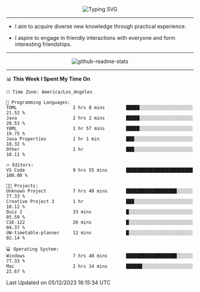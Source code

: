 <p align="center">
  <img src="https://readme-typing-svg.demolab.com?font=Fira+Code&weight=500&size=32&duration=2500&pause=1600&center=true&vCenter=true&random=false&width=1024&height=64&lines=Hi+there+%F0%9F%91%8B;I'm+delighted+you+could+make+it+here+%F0%9F%8E%89;I'm+Harry%2C+a+college+student+still+finding+my+way" alt="Typing SVG" />
</p>


---


- I aim to acquire diverse new knowledge through practical experience.

- I aspire to engage in friendly interactions with everyone and form interesting friendships.


---


<p align="center">
  <img src="https://github-readme-stats.vercel.app/api?username=Harry-Jing&show_icons=true" alt="github-readme-stats"/>
</p>


---

<!--START_SECTION:waka-->
📊 **This Week I Spent My Time On** 

```text
🕑︎ Time Zone: America/Los_Angeles

💬 Programming Languages: 
TOML                     2 hrs 8 mins        █████░░░░░░░░░░░░░░░░░░░░   21.52 % 
Java                     2 hrs 2 mins        █████░░░░░░░░░░░░░░░░░░░░   20.53 % 
YAML                     1 hr 57 mins        █████░░░░░░░░░░░░░░░░░░░░   19.75 % 
Java Properties          1 hr 1 min          ███░░░░░░░░░░░░░░░░░░░░░░   10.32 % 
Other                    1 hr                ███░░░░░░░░░░░░░░░░░░░░░░   10.11 % 

🔥 Editors: 
VS Code                  9 hrs 55 mins       █████████████████████████   100.00 % 

🐱‍💻 Projects: 
Unknown Project          7 hrs 40 mins       ███████████████████░░░░░░   77.33 % 
Creative Project 3       1 hr                ███░░░░░░░░░░░░░░░░░░░░░░   10.12 % 
Quiz 2                   33 mins             █░░░░░░░░░░░░░░░░░░░░░░░░   05.59 % 
CSE-122                  26 mins             █░░░░░░░░░░░░░░░░░░░░░░░░   04.37 % 
UW-timetable-planner     12 mins             █░░░░░░░░░░░░░░░░░░░░░░░░   02.14 % 

💻 Operating System: 
Windows                  7 hrs 40 mins       ███████████████████░░░░░░   77.33 % 
Mac                      2 hrs 14 mins       ██████░░░░░░░░░░░░░░░░░░░   22.67 % 
```


 Last Updated on 05/12/2023 16:15:34 UTC
<!--END_SECTION:waka-->
